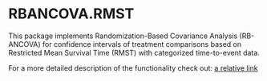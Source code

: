 # RBANCOVA.RMST
This package implements Randomization-Based Covariance Analysis (RB-ANCOVA) for confidence intervals of treatment comparisons based on Restricted Mean Survival Time (RMST) with categorized time-to-event data.

For a more detailed description of the functionality check out: [a relative link](RMST-RBANCOVA.md)
